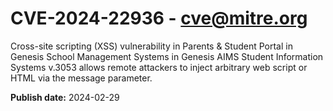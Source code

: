 # CVE-2024-22936 - cve@mitre.org

Cross-site scripting (XSS) vulnerability in Parents & Student Portal in Genesis School Management Systems in Genesis AIMS Student Information Systems v.3053 allows remote attackers to inject arbitrary web script or HTML via the message parameter.

**Publish date:** 2024-02-29
